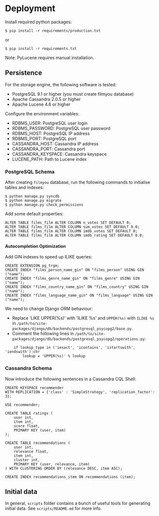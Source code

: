 Deployment
==========

Install required python packages:

```
$ pip install -r requirements/production.txt
```

or

```
$ pip install -r requirements.txt
```

Note: PyLucene requires manual installation.

Persistence
-----------

For the storage engine, the following software is tested:
- PostgreSQL 9.1 or higher (you must create filmyou database)
- Apache Cassandra 2.0.5 or higher
- Apache Lucene 4.6 or higher

Configure the environment variables:
- RDBMS_USER: PostgreSQL user login
- RDBMS_PASSWORD: PostgreSQL user password
- RDBMS_HOST: PostgreSQL IP address
- RDBMS_PORT: PostgreSQL port
- CASSANDRA_HOST: Cassandra IP address
- CASSANDRA_PORT: Cassandra port
- CASSANDRA_KEYSPACE: Cassandra keyspace
- LUCENE_PATH: Path to Lucene index


### PostgreSQL Schema

After creating `filmyou` database, run the following commands to initialise tables and indexes:

```
$ python manage.py syncdb
$ python manage.py migrate
$ python manage.py check_permissions
```

Add some default properties:

```
ALTER TABLE films_film ALTER COLUMN n_votes SET DEFAULT 0;
ALTER TABLE films_film ALTER COLUMN sum_votes SET DEFAULT 0.0;
ALTER TABLE films_film ALTER COLUMN imdb_votes SET DEFAULT 0;
ALTER TABLE films_film ALTER COLUMN imdb_rating SET DEFAULT 0.0;
```

#### Autocompletion Optimization

Add GIN indexes to speed up ILIKE queries:

```
CREATE EXTENSION pg_trgm;
CREATE INDEX "films_person_name_gin" ON "films_person" USING GIN ("name");
CREATE INDEX "films_genre_name_gin" ON "films_genre" USING GIN ("name");
CREATE INDEX "films_country_name_gin" ON "films_country" USING GIN ("name");
CREATE INDEX "films_language_name_gin" ON "films_language" USING GIN ("name");
```

We need to change Django ORM behaviour:
- Replace 'LIKE UPPER(%s)' with 'ILIKE %s' and `UPPER(%s)` with `ILIKE %s` in `/path/to/site-packages/django/db/backends/postgresql_psycopg2/base.py`.
- Comment the following lines in `/path/to/site-packages/django/db/backends/postgresql_psycopg2/operations.py`:
```
    if lookup_type in ('iexact', 'icontains', 'istartswith', 'iendswith'):chr
        lookup = 'UPPER(%s)' % lookup
```

### Cassandra Schema

Now introduce the following sentences in a Cassandra CQL Shell:

```
CREATE KEYSPACE recommender
WITH REPLICATION = {'class' : 'SimpleStrategy', 'replication_factor': 3};

USE recommender;

CREATE TABLE ratings (
    user int,
    item int,
    score float,
    PRIMARY KEY (user, item)
);

CREATE TABLE recommendations (
    user int,
    relevance float,
    item int,
    cluster int,
    PRIMARY KEY (user, relevance, item)
) WITH CLUSTERING ORDER BY (relevance DESC, item ASC);

CREATE INDEX recommendations_item ON recommendations (item);
```

Initial data
------------

In general, `scripts` folder contains a bunch of useful tools for generating initial data. See `scripts/README.md` for more info.
